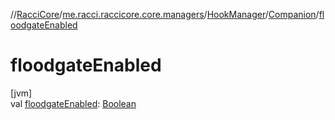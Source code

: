 //[RacciCore](../../../../index.md)/[me.racci.raccicore.core.managers](../../index.md)/[HookManager](../index.md)/[Companion](index.md)/[floodgateEnabled](floodgate-enabled.md)

# floodgateEnabled

[jvm]\
val [floodgateEnabled](floodgate-enabled.md): [Boolean](https://kotlinlang.org/api/latest/jvm/stdlib/kotlin/-boolean/index.html)
